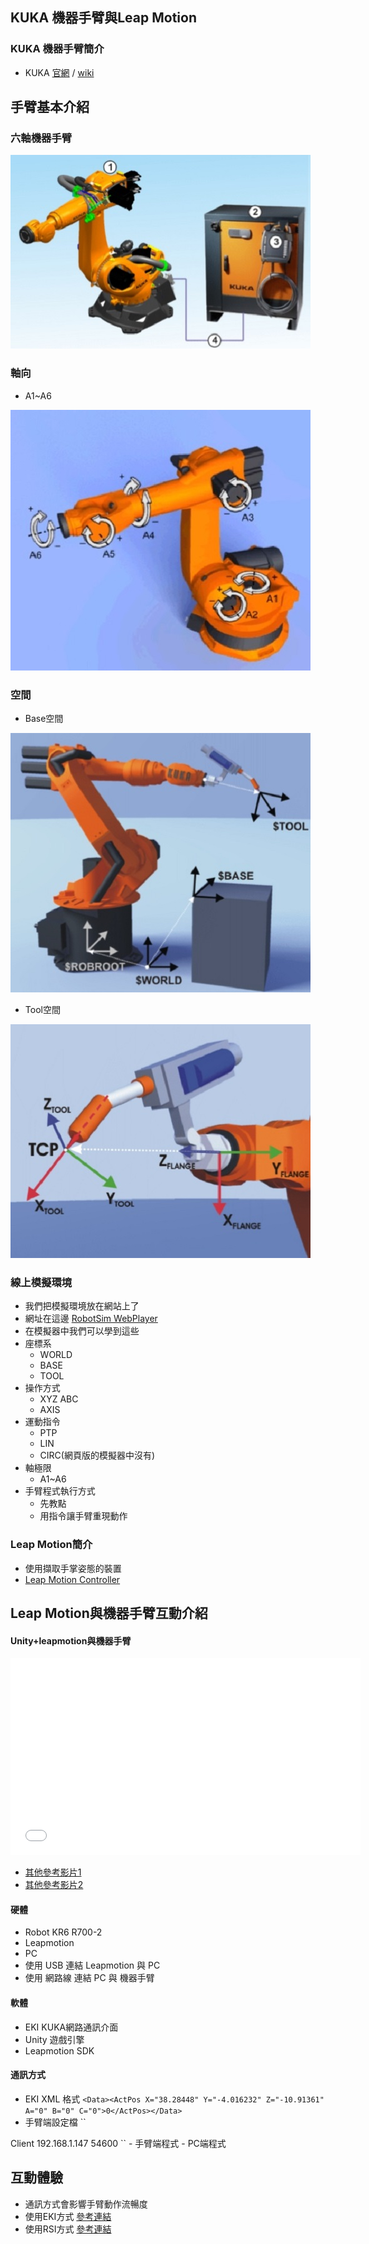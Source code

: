 ## KUKA 機器手臂與Leap Motion

### KUKA 機器手臂簡介
- KUKA [官網](https://www.kuka.com/) / [wiki](https://zh.wikipedia.org/wiki/%E5%BA%93%E5%8D%A1)

## 手臂基本介紹
### 六軸機器手臂
![Image](./img/RobotSystem.jpg)

### 軸向
- A1~A6 

![Image](./img/RobotAxis.jpg)

### 空間
- Base空間

![Image](./img/RobotCoordinateSystem.jpg)

- Tool空間

![Image](./img/Tool.jpg) 

### 線上模擬環境
- 我們把模擬環境放在網站上了
- 網址在這邊  [RobotSim WebPlayer](http://www.wtech.com.tw/robotsim/demo)
- 在模擬器中我們可以學到這些
- 座標系
  - WORLD
  - BASE
  - TOOL  
- 操作方式
  - XYZ ABC
  - AXIS
- 運動指令
  - PTP
  - LIN
  - CIRC(網頁版的模擬器中沒有) 
- 軸極限  
  - A1~A6
- 手臂程式執行方式
  - 先教點
  - 用指令讓手臂重現動作

### Leap Motion簡介
  - 使用擷取手掌姿態的裝置
  - [Leap Motion Controller](https://www.ultraleap.com/product/leap-motion-controller/)
  
## Leap Motion與機器手臂互動介紹
#### Unity+leapmotion與機器手臂
<iframe width="560" height="315"
src="./demo.mp4" 
frameborder="0" 
allow="accelerometer; autoplay; encrypted-media; gyroscope; picture-in-picture" 
allowfullscreen></iframe>

-   [其他參考影片1](https://www.facebook.com/wisetech.dakuo/videos/1212236958861791/)
-   [其他參考影片2](https://www.facebook.com/wisetech.dakuo/videos/1225804447505042/)

#### 硬體
- Robot KR6 R700-2
- Leapmotion
- PC
- 使用 USB 連結 Leapmotion 與 PC
- 使用 網路線 連結 PC 與 機器手臂
#### 軟體
- EKI KUKA網路通訊介面
- Unity 遊戲引擎
- Leapmotion SDK
#### 通訊方式
- EKI XML 格式
``
<Data><ActPos X="38.28448" Y="-4.016232" Z="-10.91361" A="0" B="0" C="0">0</ActPos></Data>
``
- 手臂端設定檔
``
<ETHERNETKRL>  
<CONFIGURATION>  
<EXTERNAL>  
<TYPE>Client</TYPE>  
</EXTERNAL>  
<INTERNAL>  
<IP>192.168.1.147</IP>  
<PORT>54600</PORT>  
<ALIVE Set_Flag="1"/>  
</INTERNAL>  
</CONFIGURATION>  
<RECEIVE>  
<XML>  
<ELEMENT Tag="Data/ActPos" Type="INT" Set_Flag="2" />  
<ELEMENT Tag="Data/ActPos/@X" Type="REAL" />  
<ELEMENT Tag="Data/ActPos/@Y" Type="REAL" />  
<ELEMENT Tag="Data/ActPos/@Z" Type="REAL" />  
<ELEMENT Tag="Data/ActPos/@A" Type="REAL" />  
<ELEMENT Tag="Data/ActPos/@B" Type="REAL" />  
<ELEMENT Tag="Data/ActPos/@C" Type="REAL" />  
</XML>  
</RECEIVE>  
<SEND>  
<XML>  
<ELEMENT Tag="ROBOT/ACK" Type="STRING"/>  
</XML>  
</SEND>  
</ETHERNETKRL>
``
- 手臂端程式
- PC端程式

## 互動體驗
- 通訊方式會影響手臂動作流暢度
- 使用EKI方式 [參考連結](http://forum.wtech.com.tw/viewtopic.php?f=2&t=38)
- 使用RSI方式 [參考連結](http://forum.wtech.com.tw/viewtopic.php?f=2&t=158)



<!--stackedit_data:
eyJoaXN0b3J5IjpbMzIyMDIxNDg3LDEyMjY4Njc5OTYsLTEyOD
M5NzkzODMsNDM5MDM5NjI3LDIwMzcyMzIxNzYsLTEwMzAxNjMw
ODgsLTE5MzUyNDc0MDUsNTI1NzUxOTAxLC0xODk0NjA5MjU0LC
04NjA1NDIzNzcsLTQzMjA0MjA1MV19
-->
